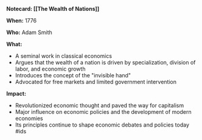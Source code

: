 **Notecard: [[The Wealth of Nations]]**

**When:** 1776

**Who:** Adam Smith

**What:**

* A seminal work in classical economics
* Argues that the wealth of a nation is driven by specialization, division of labor, and economic growth
* Introduces the concept of the "invisible hand"
* Advocated for free markets and limited government intervention

**Impact:**

* Revolutionized economic thought and paved the way for capitalism
* Major influence on economic policies and the development of modern economies
* Its principles continue to shape economic debates and policies today
#ids